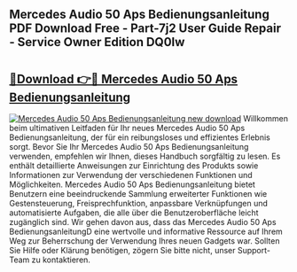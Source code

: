 ## Mercedes Audio 50 Aps Bedienungsanleitung PDF Download Free - Part-7j2 User Guide Repair - Service Owner Edition DQ0Iw

# <h2><a href="http://df1ml4m.blite.top/?on=Mercedes+Audio+50+Aps+Bedienungsanleitung">🔗Download 👉🔴 Mercedes Audio 50 Aps Bedienungsanleitung</a></h2>

[![Mercedes Audio 50 Aps Bedienungsanleitung new download](https://i.imgur.com/lujVjoI.png)](http://df1ml4m.blite.top/?on=Mercedes+Audio+50+Aps+Bedienungsanleitung)
Willkommen beim ultimativen Leitfaden für Ihr neues Mercedes Audio 50 Aps Bedienungsanleitung, der für ein reibungsloses und effizientes Erlebnis sorgt. Bevor Sie Ihr Mercedes Audio 50 Aps Bedienungsanleitung verwenden, empfehlen wir Ihnen, dieses Handbuch sorgfältig zu lesen. Es enthält detaillierte Anweisungen zur Einrichtung des Produkts sowie Informationen zur Verwendung der verschiedenen Funktionen und Möglichkeiten. Mercedes Audio 50 Aps Bedienungsanleitung bietet Benutzern eine beeindruckende Sammlung erweiterter Funktionen wie Gestensteuerung, Freisprechfunktion, anpassbare Verknüpfungen und automatisierte Aufgaben, die alle über die Benutzeroberfläche leicht zugänglich sind. Wir gehen davon aus, dass das Mercedes Audio 50 Aps BedienungsanleitungD eine wertvolle und informative Ressource auf Ihrem Weg zur Beherrschung der Verwendung Ihres neuen Gadgets war. Sollten Sie Hilfe oder Klärung benötigen, zögern Sie bitte nicht, unser Support-Team zu kontaktieren.
